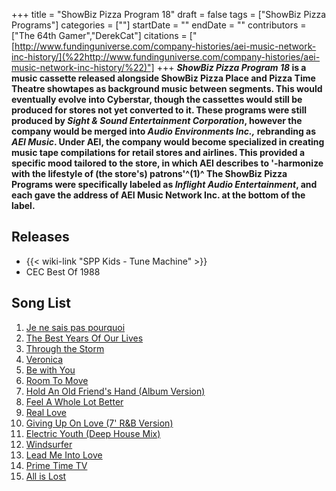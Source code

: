 +++
title = "ShowBiz Pizza Program 18"
draft = false
tags = ["ShowBiz Pizza Programs"]
categories = [""]
startDate = ""
endDate = ""
contributors = ["The 64th Gamer","DerekCat"]
citations = ["[http://www.fundinguniverse.com/company-histories/aei-music-network-inc-history/](%22http://www.fundinguniverse.com/company-histories/aei-music-network-inc-history/%22)"]
+++
***ShowBiz Pizza Program 18* is a music cassette released alongside ShowBiz Pizza Place and Pizza Time Theatre showtapes as background music between segments. This would eventually evolve into Cyberstar, though the cassettes would still be produced for stores not yet converted to it.
These programs were still produced by *Sight & Sound Entertainment Corporation*, however the company would be merged into *Audio Environments Inc.,* rebranding as *AEI Music*. Under AEI, the company would become specialized in creating music tape compilations for retail stores and airlines. This provided a specific mood tailored to the store, in which AEI describes to '-harmonize with the lifestyle of (the store's) patrons'^(1)^ The ShowBiz Pizza Programs were specifically labeled as *Inflight Audio Entertainment*, and each gave the address of AEI Music Network Inc. at the bottom of the label.**

## Releases

- {{< wiki-link "SPP Kids - Tune Machine" >}}
- CEC Best Of 1988

## Song List

1.  [Je ne sais pas pourquoi](https://en.wikipedia.org/wiki/Je_ne_sais_pas_pourquoi)
2.  [The Best Years Of Our Lives](https://en.wikipedia.org/wiki/Best_Years_of_Our_Lives_(song))
3.  [Through the Storm](https://en.wikipedia.org/wiki/Through_the_Storm_(Aretha_Franklin_album))
4.  [Veronica](https://en.wikipedia.org/wiki/Veronica_(song))
5.  [Be with You](https://en.wikipedia.org/wiki/Be_with_You_(The_Bangles_song))
6.  [Room To Move](https://en.wikipedia.org/wiki/Room_to_Move)
7.  [Hold An Old Friend's Hand (Album Version)](https://en.wikipedia.org/wiki/Hold_an_Old_Friend%27s_Hand_(song))
8.  [Feel A Whole Lot Better](https://en.wikipedia.org/wiki/Full_Moon_Fever)
9.  [Real Love](https://en.wikipedia.org/wiki/Real_Love_(Jody_Watley_song))
10. [Giving Up On Love (7' R&B Version)](https://en.wikipedia.org/wiki/Giving_Up_on_Love)
11. [Electric Youth (Deep House Mix)](https://en.wikipedia.org/wiki/Electric_Youth_(song))
12. [Windsurfer](https://en.wikipedia.org/wiki/Mystery_Girl)
13. [Lead Me Into Love](https://en.wikipedia.org/wiki/Giving_You_the_Best_That_I_Got_(album))
14. [Prime Time TV](https://en.wikipedia.org/wiki/Prime_Time_TV_(song))
15. [All is Lost](https://en.wikipedia.org/wiki/Southern_Pacific_(band))
